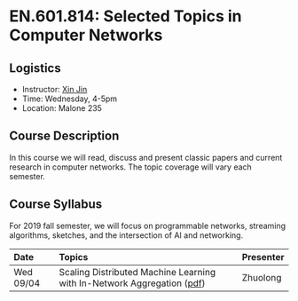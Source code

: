 # EN.601.814: Selected Topics in Computer Networks

## Logistics

- Instructor: [Xin Jin](http://www.cs.jhu.edu/~xinjin/)
- Time: Wednesday, 4-5pm
- Location: Malone 235

## Course Description

In this course we will read, discuss and present classic papers and current research in computer networks. The topic coverage will vary each semester.

## Course Syllabus

For 2019 fall semester, we will focus on programmable networks, streaming algorithms, sketches, and the intersection of AI and networking.

| Date    | Topics  | Presenter   |
| :------ | :------ | :------ |
| Wed 09/04 | Scaling Distributed Machine Learning with In-Network Aggregation ([pdf](https://arxiv.org/abs/1903.06701)) | Zhuolong |



